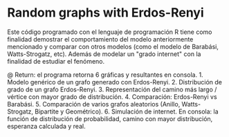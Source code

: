 # Random graphs with Erdos-Renyi

Este código programado con el lenguaje de programación R tiene como finalidad demostrar el comportamiento del modelo anteriormente
mencionado y comparar con otros modelos (como el modelo de Barabási, Watts-Strogatz, etc). Además de modelar un "grado internet" con
la finalidad de estudiar el fenómeno. 

@ Return: el programa retorna 6 gráficas y resultantes en consola.
          1. Modelo genérico de un grafo generado con Erdos-Renyi.
          2. Distribución de grado de un grafo Erdos-Renyi.
          3. Representación del camino más largo / vértice con mayor grado de distribución.
          4. Comparación: Erdos-Renyi vs Barabási.
          5. Comparación de varios grafos aleatorios (Anillo, Watts-Strogatz, Bipartite y Geométrico).
          6. Simulación de internet.
          En consola: la función de distribución de probabilidad, camino con mayor distribución, esperanza calculada y real.

